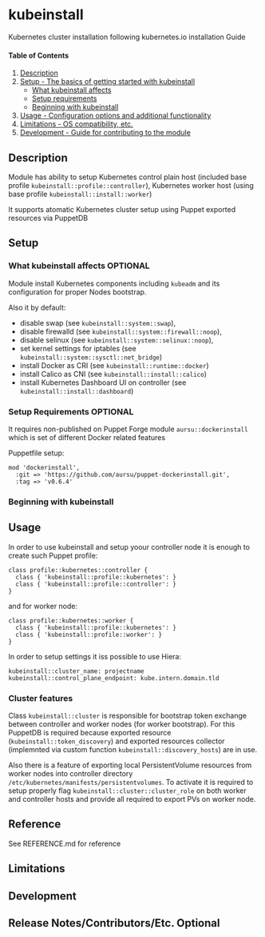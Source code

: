 # kubeinstall

Kubernetes cluster installation following kubernetes.io installation Guide

#### Table of Contents

1. [Description](#description)
2. [Setup - The basics of getting started with kubeinstall](#setup)
    * [What kubeinstall affects](#what-kubeinstall-affects)
    * [Setup requirements](#setup-requirements)
    * [Beginning with kubeinstall](#beginning-with-kubeinstall)
3. [Usage - Configuration options and additional functionality](#usage)
4. [Limitations - OS compatibility, etc.](#limitations)
5. [Development - Guide for contributing to the module](#development)

## Description

Module has ability to setup Kubernetes control plain host (included base
profile `kubeinstall::profile::controller`), Kubernetes worker host (using base
profile `kubeinstall::install::worker`)

It supports atomatic Kubernetes cluster setup using Puppet exported resources
via PuppetDB

## Setup

### What kubeinstall affects **OPTIONAL**

Module install Kubernetes components including `kubeadm` and its configuration
for proper Nodes bootstrap.

Also it by default:
* disable swap (see `kubeinstall::system::swap`),
* disable firewalld (see `kubeinstall::system::firewall::noop`),
* disable selinux (see `kubeinstall::system::selinux::noop`),
* set kernel settings for iptables (see `kubeinstall::system::sysctl::net_bridge`)
* install Docker as CRI (see `kubeinstall::runtime::docker`)
* install Calico as CNI (see `kubeinstall::install::calico`)
* install Kubernetes Dashboard UI on controller (see `kubeinstall::install::dashboard`)

### Setup Requirements **OPTIONAL**

It requires non-published on Puppet Forge module `aursu::dockerinstall` which is set
of different Docker related features

Puppetfile setup:

```
mod 'dockerinstall',
  :git => 'https://github.com/aursu/puppet-dockerinstall.git',
  :tag => 'v0.6.4'
```

### Beginning with kubeinstall

## Usage

In order to use kubeinstall and setup yoour controller node it is enough to
create such Puppet profile:

```
class profile::kubernetes::controller {
  class { 'kubeinstall::profile::kubernetes': }
  class { 'kubeinstall::profile::controller': }
}
```

and for worker node:

```
class profile::kubernetes::worker {
  class { 'kubeinstall::profile::kubernetes': }
  class { 'kubeinstall::profile::worker': }
}
```

In order to setup settings it iss possible to use Hiera:

```
kubeinstall::cluster_name: projectname
kubeinstall::control_plane_endpoint: kube.intern.domain.tld
```

### Cluster features

Class `kubeinstall::cluster` is responsible for bootstrap token exchange between
controller and worker nodes (for worker bootstrap). For this PuppetDB is required
because exported resource (`kubeinstall::token_discovery`) and exported resources
collector (implemnted via custom function `kubeinstall::discovery_hosts`) are
in use.

Also there is a feature of exporting local PersistentVolume resources from worker
nodes into controller directory `/etc/kubernetes/manifests/persistentvolumes`.
To activate it is required to setup properly flag `kubeinstall::cluster::cluster_role`
on both worker and controller hosts and provide all required to export PVs on
worker node.

## Reference

See REFERENCE.md for reference

## Limitations

## Development


## Release Notes/Contributors/Etc. **Optional**

